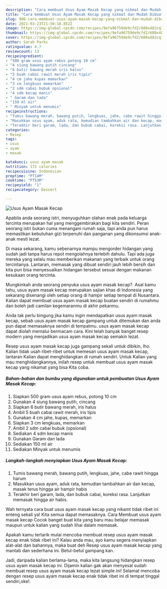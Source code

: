 ```yaml
---
description: "Cara membuat Usus Ayam Masak Kecap yang nikmat dan Mudah Dibuat"
title: "Cara membuat Usus Ayam Masak Kecap yang nikmat dan Mudah Dibuat"
slug: 986-cara-membuat-usus-ayam-masak-kecap-yang-nikmat-dan-mudah-dibuat
date: 2021-03-23T21:50:18.852Z
image: https://img-global.cpcdn.com/recipes/9efa96759de9cfd2/680x482cq70/usus-ayam-masak-kecap-foto-resep-utama.jpg
thumbnail: https://img-global.cpcdn.com/recipes/9efa96759de9cfd2/680x482cq70/usus-ayam-masak-kecap-foto-resep-utama.jpg
cover: https://img-global.cpcdn.com/recipes/9efa96759de9cfd2/680x482cq70/usus-ayam-masak-kecap-foto-resep-utama.jpg
author: Sarah Parks
ratingvalue: 4.7
reviewcount: 13
recipeingredient:
- "500 gram usus ayam rebus potong 10 cm"
- "4 siung bawang putih cincang"
- "6 butir bawang merah iris halus"
- "5 buah cabai rawit merah iris tipis"
- "4 cm jahe kupas memarkan"
- "3 cm lengkuas memarkan"
- "2 sdm cabai bubuk opsional"
- "4 sdm kecap manis"
- " Garam dan lada"
- "150 ml air"
- " Minyak untuk menumis"
recipeinstructions:
- "Tumis bawang merah, bawang putih, lengkuas, jahe, cabe rawit hingga harum"
- "Masukkan usus ayam, aduk rata, kemudian tambahkan air dan kecap, masak terus hingga air hampir habis"
- "Terakhir beri garam, lada, dan bubuk cabai, koreksi rasa. Lanjutkan memasak hingga air habis."
categories:
- Resep
tags:
- usus
- ayam
- masak

katakunci: usus ayam masak 
nutrition: 172 calories
recipecuisine: Indonesian
preptime: "PT14M"
cooktime: "PT53M"
recipeyield: "1"
recipecategory: Dessert

---
```



![Usus Ayam Masak Kecap](https://img-global.cpcdn.com/recipes/9efa96759de9cfd2/680x482cq70/usus-ayam-masak-kecap-foto-resep-utama.jpg)

Apabila anda seorang istri, menyuguhkan olahan enak pada keluarga tercinta merupakan hal yang menggembirakan bagi kita sendiri. Peran seorang istri bukan cuma menangani rumah saja, tapi anda pun harus memastikan kebutuhan gizi terpenuhi dan panganan yang dikonsumsi anak-anak mesti lezat.

Di masa  sekarang, kamu sebenarnya mampu mengorder hidangan yang sudah jadi tanpa harus repot mengolahnya terlebih dahulu. Tapi ada juga mereka yang selalu mau memberikan makanan yang terbaik untuk orang tercintanya. Lantaran, memasak yang dibuat sendiri jauh lebih bersih dan kita pun bisa menyesuaikan hidangan tersebut sesuai dengan makanan kesukaan orang tercinta. 



Mungkinkah anda seorang penyuka usus ayam masak kecap?. Asal kamu tahu, usus ayam masak kecap merupakan sajian khas di Indonesia yang sekarang disenangi oleh setiap orang di hampir setiap tempat di Nusantara. Kalian dapat membuat usus ayam masak kecap buatan sendiri di rumahmu dan boleh jadi camilan kegemaranmu di akhir pekanmu.

Anda tak perlu bingung jika kamu ingin mendapatkan usus ayam masak kecap, sebab usus ayam masak kecap gampang untuk ditemukan dan anda pun dapat memasaknya sendiri di tempatmu. usus ayam masak kecap dapat diolah memalui bermacam cara. Kini telah banyak banget resep modern yang menjadikan usus ayam masak kecap semakin lezat.

Resep usus ayam masak kecap juga gampang sekali untuk dibikin, lho. Kalian tidak usah ribet-ribet untuk memesan usus ayam masak kecap, lantaran Kalian dapat menghidangkan di rumah sendiri. Untuk Kalian yang mau menghidangkannya, inilah resep untuk membuat usus ayam masak kecap yang nikamat yang bisa Kita coba.

<!--inarticleads1-->

##### Bahan-bahan dan bumbu yang digunakan untuk pembuatan Usus Ayam Masak Kecap:

1. Siapkan 500 gram usus ayam rebus, potong 10 cm
1. Gunakan 4 siung bawang putih, cincang
1. Siapkan 6 butir bawang merah, iris halus
1. Ambil 5 buah cabai rawit merah, iris tipis
1. Gunakan 4 cm jahe, kupas, memarkan
1. Siapkan 3 cm lengkuas, memarkan
1. Ambil 2 sdm cabai bubuk (opsional)
1. Sediakan 4 sdm kecap manis
1. Gunakan  Garam dan lada
1. Sediakan 150 ml air
1. Sediakan  Minyak untuk menumis




<!--inarticleads2-->

##### Langkah-langkah menyiapkan Usus Ayam Masak Kecap:

1. Tumis bawang merah, bawang putih, lengkuas, jahe, cabe rawit hingga harum
1. Masukkan usus ayam, aduk rata, kemudian tambahkan air dan kecap, masak terus hingga air hampir habis
1. Terakhir beri garam, lada, dan bubuk cabai, koreksi rasa. Lanjutkan memasak hingga air habis.




Wah ternyata cara buat usus ayam masak kecap yang nikamt tidak ribet ini enteng sekali ya! Kita semua dapat memasaknya. Cara Membuat usus ayam masak kecap Cocok banget buat kita yang baru mau belajar memasak maupun untuk kalian yang sudah lihai dalam memasak.

Apakah kamu tertarik mulai mencoba membuat resep usus ayam masak kecap enak tidak ribet ini? Kalau anda mau, ayo kamu segera menyiapkan alat-alat dan bahannya, maka buat deh Resep usus ayam masak kecap yang mantab dan sederhana ini. Betul-betul gampang kan. 

Jadi, daripada kalian berlama-lama, maka kita langsung hidangkan resep usus ayam masak kecap ini. Dijamin kalian gak akan menyesal sudah membuat resep usus ayam masak kecap lezat simple ini! Selamat mencoba dengan resep usus ayam masak kecap enak tidak ribet ini di tempat tinggal sendiri,oke!.

